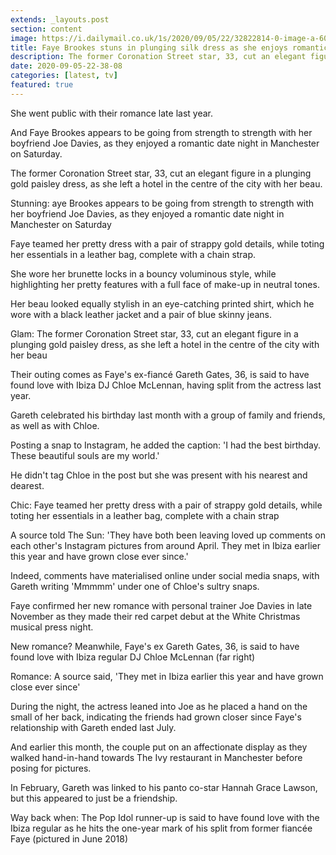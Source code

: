 ```yaml
---
extends: _layouts.post
section: content
image: https://i.dailymail.co.uk/1s/2020/09/05/22/32822814-0-image-a-60_1599341779057.jpg 
title: Faye Brookes stuns in plunging silk dress as she enjoys romantic night out with boyfriend Joe Davies 
description: The former Coronation Street star, 33, cut an elegant figure in a plunging gold paisley dress, as she left a hotel in the centre of the city with her beau. 
date: 2020-09-05-22-38-08 
categories: [latest, tv] 
featured: true 
--- 
```

She went public with their romance late last year.

And Faye Brookes appears to be going from strength to strength with her boyfriend Joe Davies, as they enjoyed a romantic date night in Manchester on Saturday.

The former Coronation Street star, 33, cut an elegant figure in a plunging gold paisley dress, as she left a hotel in the centre of the city with her beau.

Stunning: aye Brookes appears to be going from strength to strength with her boyfriend Joe Davies, as they enjoyed a romantic date night in Manchester on Saturday

Faye teamed her pretty dress with a pair of strappy gold details, while toting her essentials in a leather bag, complete with a chain strap.

She wore her brunette locks in a bouncy voluminous style, while highlighting her pretty features with a full face of make-up in neutral tones.

Her beau looked equally stylish in an eye-catching printed shirt, which he wore with a black leather jacket and a pair of blue skinny jeans. 

Glam: The former Coronation Street star, 33, cut an elegant figure in a plunging gold paisley dress, as she left a hotel in the centre of the city with her beau

Their outing comes as Faye's ex-fiancé Gareth Gates, 36, is said to have found love with Ibiza DJ Chloe McLennan, having split from the actress last year.

Gareth celebrated his birthday last month with a group of family and friends, as well as with Chloe.

Posting a snap to Instagram, he added the caption: 'I had the best birthday. These beautiful souls are my world.'

He didn't tag Chloe in the post but she was present with his nearest and dearest.

Chic: Faye teamed her pretty dress with a pair of strappy gold details, while toting her essentials in a leather bag, complete with a chain strap

A source told The Sun: 'They have both been leaving loved up comments on each other's Instagram pictures from around April. They met in Ibiza earlier this year and have grown close ever since.'

Indeed, comments have materialised online under social media snaps, with Gareth writing 'Mmmmm' under one of Chloe's sultry snaps.

Faye confirmed her new romance with personal trainer Joe Davies in late November as they made their red carpet debut at the White Christmas musical press night.

New romance? Meanwhile, Faye's ex Gareth Gates, 36, is said to have found love with Ibiza regular DJ Chloe McLennan (far right)

Romance: A source said, 'They met in Ibiza earlier this year and have grown close ever since' 

During the night, the actress leaned into Joe as he placed a hand on the small of her back, indicating the friends had grown closer since Faye's relationship with Gareth ended last July.

And earlier this month, the couple put on an affectionate display as they walked hand-in-hand towards The Ivy restaurant in Manchester before posing for pictures.

In February, Gareth was linked to his panto co-star Hannah Grace Lawson, but this appeared to just be a friendship.

Way back when: The Pop Idol runner-up is said to have found love with the Ibiza regular as he hits the one-year mark of his split from former fiancée Faye (pictured in June 2018)

